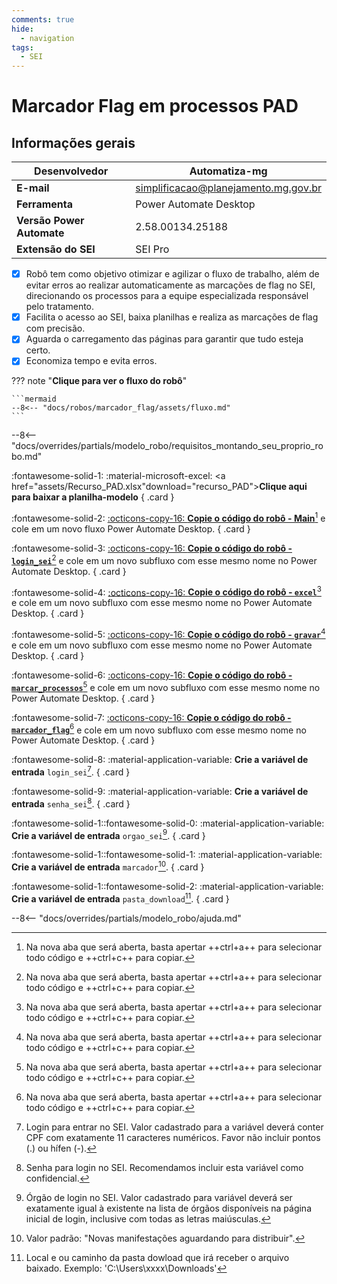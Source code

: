 ```yaml
---
comments: true
hide:
  - navigation
tags:
  - SEI
---
```


# Marcador Flag em processos PAD


## Informações gerais

| **Desenvolvedor**| Automatiza-mg  |
| ----------- | ------------------------------------ |
| **E-mail**       | simplificacao@planejamento.mg.gov.br|
| **Ferramenta**    | Power Automate Desktop |
| **Versão Power Automate**    | 2.58.00134.25188 |
| **Extensão do SEI**    | SEI Pro |

- [x] Robô tem como objetivo otimizar e agilizar o fluxo de trabalho, além de evitar erros ao realizar automaticamente as marcações de flag no SEI, direcionando os processos para a equipe especializada responsável pelo tratamento.
- [x] Facilita o acesso ao SEI, baixa planilhas e realiza as marcações de flag com precisão.
- [x] Aguarda o carregamento das páginas para garantir que tudo esteja certo.
- [x] Economiza tempo e evita erros.

??? note "**Clique para ver o fluxo do robô**"

    ```mermaid
    --8<-- "docs/robos/marcador_flag/assets/fluxo.md"
    ```

--8<-- "docs/overrides/partials/modelo_robo/requisitos_montando_seu_proprio_robo.md"

<div class="grid" markdown>

:fontawesome-solid-1: :material-microsoft-excel: <a href="assets/Recurso_PAD.xlsx"download="recurso_PAD">__Clique aqui para baixar a planilha-modelo__</a>
{ .card }

:fontawesome-solid-2: [:octicons-copy-16: __Copie o código do robô - Main__](https://raw.githubusercontent.com/automatiza-mg/biblioteca-de-robos/refs/heads/main/robos/site/marcador_flag/marcador_flag_main.txt)[^2] e cole em um novo fluxo Power Automate Desktop.
{ .card }

:fontawesome-solid-3: [:octicons-copy-16: __Copie o código do robô - `login_sei`__](https://raw.githubusercontent.com/automatiza-mg/biblioteca-de-robos/refs/heads/main/robos/site/login_sei.txt)[^2] e cole em um novo subfluxo com esse mesmo nome no Power Automate Desktop.
{ .card }

:fontawesome-solid-4: [:octicons-copy-16: __Copie o código do robô - `excel`__](https://raw.githubusercontent.com/automatiza-mg/biblioteca-de-robos/refs/heads/main/robos/site/marcador_flag/marcador_flag_excel.txt)[^2] e cole em um novo subfluxo com esse mesmo nome no Power Automate Desktop.
{ .card }

:fontawesome-solid-5: [:octicons-copy-16: __Copie o código do robô - `gravar`__](https://raw.githubusercontent.com/automatiza-mg/biblioteca-de-robos/refs/heads/main/robos/site/marcador_flag/marcador_flag_gravar.txt)[^2] e cole em um novo subfluxo com esse mesmo nome no Power Automate Desktop.
{ .card }

:fontawesome-solid-6: [:octicons-copy-16: __Copie o código do robô - `marcar_processos`__](https://raw.githubusercontent.com/automatiza-mg/biblioteca-de-robos/refs/heads/main/robos/site/marcador_flag/marcador_flag_marcar_processos.txt)[^2] e cole em um novo subfluxo com esse mesmo nome no Power Automate Desktop.
{ .card }

:fontawesome-solid-7: [:octicons-copy-16: __Copie o código do robô - `marcador_flag`__](https://raw.githubusercontent.com/automatiza-mg/biblioteca-de-robos/refs/heads/main/robos/site/marcador_flag/marcador_flag_marcador_flag.txt)[^2] e cole em um novo subfluxo com esse mesmo nome no Power Automate Desktop.
{ .card }

:fontawesome-solid-8: :material-application-variable: __Crie a variável de entrada__ `login_sei`[^3].
{ .card }

:fontawesome-solid-9: :material-application-variable: __Crie a variável de entrada__ `senha_sei`[^4].
{ .card }

:fontawesome-solid-1::fontawesome-solid-0: :material-application-variable: __Crie a variável de entrada__ `orgao_sei`[^5].
{ .card }

:fontawesome-solid-1::fontawesome-solid-1: :material-application-variable: __Crie a variável de entrada__ `marcador`[^6].
{ .card }

:fontawesome-solid-1::fontawesome-solid-2: :material-application-variable: __Crie a variável de entrada__ `pasta_download`[^7].
{ .card } 

</div>

--8<-- "docs/overrides/partials/modelo_robo/ajuda.md"

[^1]: O nome da aba "Recursos_2025" tem a ideia de ser atualizada anualmente, criando-se uma nova aba a cada ano. Este nome é vinculado no fluxo, devendo-se alterar o nome da aba no próprio robô no caso de alteração. 
[^2]: Na nova aba que será aberta, basta apertar ++ctrl+a++ para selecionar todo código e ++ctrl+c++ para copiar.
[^3]: Login para entrar no SEI. Valor cadastrado para a variável deverá conter CPF com exatamente 11 caracteres numéricos. Favor não incluir pontos (.) ou hífen (-).
[^4]: Senha para login no SEI. Recomendamos incluir esta variável como confidencial.
[^5]: Órgão de login no SEI. Valor cadastrado para variável deverá ser exatamente igual à existente na lista de órgãos disponíveis na página inicial de login, inclusive com todas as letras maiúsculas.
[^6]: Valor padrão: "Novas manifestações aguardando para distribuir".
[^7]: Local e ou caminho da pasta dowload que irá receber o arquivo baixado. Exemplo: 'C:\Users\xxxx\Downloads'